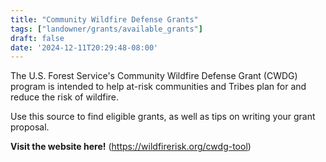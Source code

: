 ```yaml
---
title: "Community Wildfire Defense Grants"
tags: ["landowner/grants/available_grants"]
draft: false
date: '2024-12-11T20:29:48-08:00'
---
```


The U.S. Forest Service's Community Wildfire Defense Grant (CWDG) program is intended to help at-risk communities and Tribes plan for and reduce the risk of wildfire.

Use this source to find eligible grants, as well as tips on writing your grant proposal. 

**Visit the website here!** (https://wildfirerisk.org/cwdg-tool)


